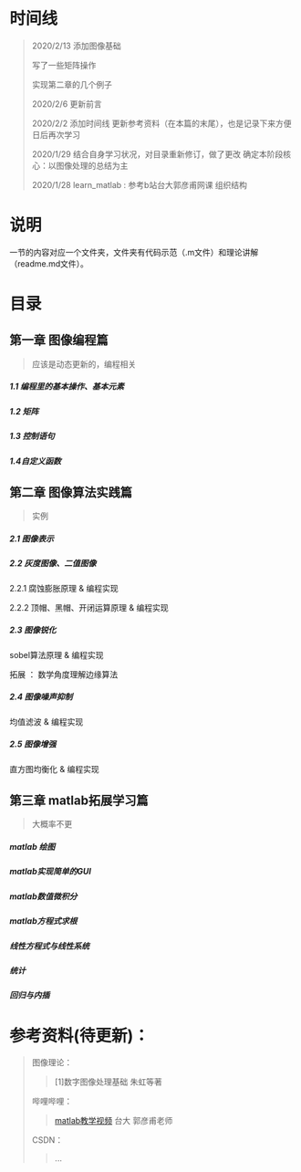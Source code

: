 # 时间线

> 2020/2/13 添加图像基础 
>
> 写了一些矩阵操作
>
> 实现第二章的几个例子
>
> 2020/2/6 更新前言 
>
> 2020/2/2 添加时间线
> 更新参考资料（在本篇的末尾），也是记录下来方便日后再次学习
>
> 2020/1/29 结合自身学习状况，对目录重新修订，做了更改
> 确定本阶段核心：以图像处理的总结为主
>
> 2020/1/28 learn_matlab :
> 参考b站台大郭彦甫网课 组织结构

# 说明

一节的内容对应一个文件夹，文件夹有代码示范（.m文件）和理论讲解（readme.md文件）。

# 目录

## 第一章 图像编程篇

> 应该是动态更新的，编程相关
##### 1.1 编程里的基本操作、基本元素

##### 1.2 矩阵

##### 1.3 控制语句

##### 1.4自定义函数

## 第二章 图像算法实践篇

> 实例 

##### 2.1 图像表示

##### 2.2 灰度图像、二值图像

2.2.1 腐蚀膨胀原理 & 编程实现

2.2.2 顶帽、黑帽、开闭运算原理 & 编程实现

##### 2.3 图像锐化

sobel算法原理 & 编程实现

拓展 ： 数学角度理解边缘算法

##### 2.4 图像噪声抑制

均值滤波 & 编程实现

##### 2.5 图像增强

直方图均衡化 & 编程实现

## 第三章 matlab拓展学习篇

> 大概率不更

##### matlab 绘图 

##### matlab实现简单的GUI

##### matlab数值微积分

##### matlab方程式求根

##### 线性方程式与线性系统

##### 统计

##### 回归与内插

# 参考资料(待更新)： 


> 图像理论：
>
> > [1]数字图像处理基础 朱虹等著
>
> 哔哩哔哩：
>
> > [matlab教学视频](https://www.bilibili.com/video/av68228488?from=search&seid=13807550414662796021) 台大 郭彦甫老师
>
> CSDN：
>
> > ...



